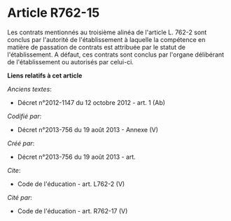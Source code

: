 # Article R762-15

Les contrats mentionnés au troisième alinéa de l'article L. 762-2 sont conclus par l'autorité de l'établissement à laquelle
la compétence en matière de passation de contrats est attribuée par le statut de l'établissement. A défaut, ces contrats sont
conclus par l'organe délibérant de l'établissement ou autorisés par celui-ci.

**Liens relatifs à cet article**

_Anciens textes_:

  - Décret n°2012-1147 du 12 octobre 2012 - art. 1 (Ab)

_Codifié par_:

  - Décret n°2013-756 du 19 août 2013 -  Annexe (V)

_Créé par_:

  - Décret n°2013-756 du 19 août 2013 - art.

_Cite_:

  - Code de l'éducation - art. L762-2 (V)

_Cité par_:

  - Code de l'éducation - art. R762-17 (V)
